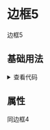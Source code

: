 <!-- 加载 demo 组件 start -->
<script setup>
import demo from './demo.vue'
</script>
<!-- 加载 demo 组件 end -->

<!-- 正文开始 -->

# 边框5

边框5

## 基础用法
<demo />
<details>
<summary>查看代码</summary>

<<< @/Border/BorderBox5/demo.vue

</details>

## 属性
同边框4